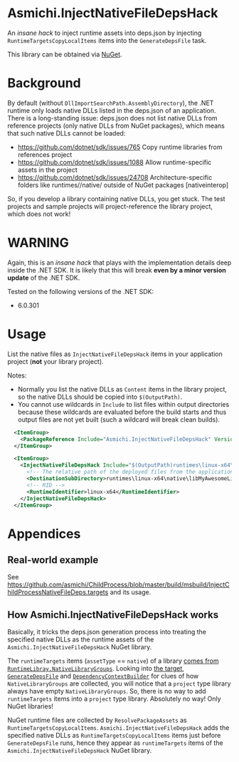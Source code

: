 # Asmichi.InjectNativeFileDepsHack

An *insane hack* to inject runtime assets into deps.json by injecting `RuntimeTargetsCopyLocalItems` items into the `GenerateDepsFile` task.

This library can be obtained via [NuGet](https://www.nuget.org/packages/Asmichi.InjectNativeFileDepsHack/).

# Background

By default (without `DllImportSearchPath.AssemblyDirectory`), the .NET runtime only loads native DLLs listed in the deps.json of an application. There is a long-standing issue: deps.json does not list native DLLs from reference projects (only native DLLs from NuGet packages), which means that such native DLLs cannot be loaded:

- https://github.com/dotnet/sdk/issues/765 Copy runtime libraries from references project
- https://github.com/dotnet/sdk/issues/1088 Allow runtime-specific assets in the project
- https://github.com/dotnet/sdk/issues/24708 Architecture-specific folders like runtimes/<rid>/native/ outside of NuGet packages [nativeinterop]

So, if you develop a library containing native DLLs, you get stuck. The test projects and sample projects will project-reference the library project, which does not work!

# WARNING

Again, this is an *insane hack* that plays with the implementation details deep inside the .NET SDK. It is likely that this will break **even by a minor version update** of the .NET SDK.

Tested on the following versions of the .NET SDK:

- 6.0.301

# Usage
List the native files as `InjectNativeFileDepsHack` items in your application project (**not** your library project).

Notes:

- Normally you list the native DLLs as `Content` items in the library project, so the native DLLs should be copied into `$(OutputPath)`.
- You cannot use wildcards in `Include` to list files within output directories because these wildcards are evaluated before the build starts and thus output files are not yet built (such a wildcard will break clean builds).

```xml
  <ItemGroup>
    <PackageReference Include="Asmichi.InjectNativeFileDepsHack" Version="0.1.0" PrivateAssets="all" IncludeAssets="runtime;build;native;contentfiles;analyzers" />
  </ItemGroup>

  <ItemGroup>
    <InjectNativeFileDepsHack Include="$(OutputPath)runtimes\linux-x64\native\libMyAwesomeLibrary.so">
      <!-- The relative path of the deployed files from the application directory. -->
      <DestinationSubDirectory>runtimes\linux-x64\native\libMyAwesomeLibrary.so</DestinationSubDirectory>
      <!-- RID -->
      <RuntimeIdentifier>linux-x64</RuntimeIdentifier>
    </InjectNativeFileDepsHack>
  </ItemGroup>
```

# Appendices

## Real-world example

See https://github.com/asmichi/ChildProcess/blob/master/build/msbuild/InjectChildProcessNativeFileDeps.targets and its usage.

## How Asmichi.InjectNativeFileDepsHack works

Basically, it tricks the deps.json generation process into treating the specified native DLLs as the runtime assets of the `Asmichi.InjectNativeFileDepsHack` NuGet library.

The `runtimeTargets` items (`assetType` == `native`) of a library [comes from `RuntimeLibray.NativeLibraryGroups`](https://github.com/dotnet/runtime/blob/v6.0.6/src/libraries/Microsoft.Extensions.DependencyModel/src/DependencyContextWriter.cs#L289). Looking into [the target](https://github.com/dotnet/sdk/blob/v6.0.301/src/Tasks/Microsoft.NET.Build.Tasks/targets/Microsoft.NET.Sdk.targets#L176),  [`GenerateDepsFile`](https://github.com/dotnet/sdk/blob/v6.0.301/src/Tasks/Microsoft.NET.Build.Tasks/GenerateDepsFile.cs#L194) and [`DependencyContextBuilder`](https://github.com/dotnet/sdk/blob/v6.0.301/src/Tasks/Microsoft.NET.Build.Tasks/DependencyContextBuilder.cs#L529) for clues of how `NativeLibraryGroups` are collected, you will notice that a `project` type library always have empty `NativeLibraryGroups`. So, there is no way to add `runtimeTargets` items into a `project` type library. Absolutely no way! Only NuGet libraries!

NuGet runtime files are collected by `ResolvePackageAssets` as `RuntimeTargetsCopyLocalItems`. `Asmichi.InjectNativeFileDepsHack` adds the specified native DLLs as `RuntimeTargetsCopyLocalItems` items just before `GenerateDepsFile` runs, hence they appear as `runtimeTargets` items of the `Asmichi.InjectNativeFileDepsHack` NuGet library.
